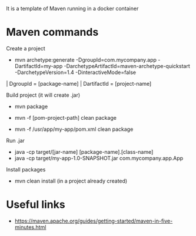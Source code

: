It is a template of Maven running in a docker container 

# Maven commands

Create a project

- mvn archetype:generate -DgroupId=com.mycompany.app -DartifactId=my-app -DarchetypeArtifactId=maven-archetype-quickstart -DarchetypeVersion=1.4 -DinteractiveMode=false

| DgroupId = [package-name] 
| DartifactId = [project-name] 

Build project (it will create .jar)

- mvn package

- mvn -f [pom-project-path] clean package
- mvn -f /usr/app/my-app/pom.xml clean package

Run .jar

- java -cp target/[jar-name] [package-name].[class-name] 
- java -cp target/my-app-1.0-SNAPSHOT.jar com.mycompany.app.App 

Install packages

- mvn clean install (in a project already created)

# Useful links

- https://maven.apache.org/guides/getting-started/maven-in-five-minutes.html